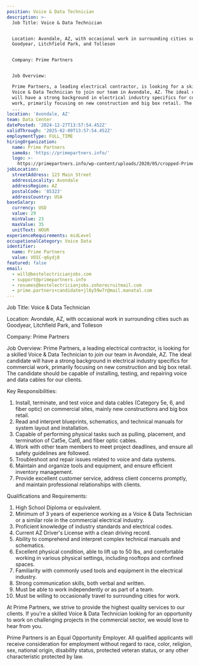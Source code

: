 ```yaml
---
position: Voice & Data Technician
description: >-
  Job Title: Voice & Data Technician


  Location: Avondale, AZ, with occasional work in surrounding cities such as
  Goodyear, Litchfield Park, and Tolleson


  Company: Prime Partners


  Job Overview:

  Prime Partners, a leading electrical contractor, is looking for a skilled
  Voice & Data Technician to join our team in Avondale, AZ. The ideal candidate
  will have a strong background in electrical industry specifics for commercial
  work, primarily focusing on new construction and big box retail. The candidate
  ...
location: 'Avondale, AZ'
team: Data Center
datePosted: '2024-12-27T13:57:54.452Z'
validThrough: '2025-02-09T13:57:54.452Z'
employmentType: FULL_TIME
hiringOrganization:
  name: Prime Partners
  sameAs: 'https://primepartners.info/'
  logo: >-
    https://primepartners.info/wp-content/uploads/2020/05/cropped-Prime-Partners-Logo-NO-BG-1-1.png
jobLocation:
  streetAddress: 123 Main Street
  addressLocality: Avondale
  addressRegion: AZ
  postalCode: '85323'
  addressCountry: USA
baseSalary:
  currency: USD
  value: 29
  minValue: 23
  maxValue: 35
  unitText: HOUR
experienceRequirements: midLevel
occupationalCategory: Voice Data
identifier:
  name: Prime Partners
  value: VOIC-q6ydj8
featured: false
email:
  - will@bestelectricianjobs.com
  - support@primepartners.info
  - resumes@bestelectricianjobs.zohorecruitmail.com
  - prime.partners+candidate+jl6y59w7r@mail.manatal.com
---
```




Job Title: Voice & Data Technician

Location: Avondale, AZ, with occasional work in surrounding cities such as Goodyear, Litchfield Park, and Tolleson

Company: Prime Partners

Job Overview:
Prime Partners, a leading electrical contractor, is looking for a skilled Voice & Data Technician to join our team in Avondale, AZ. The ideal candidate will have a strong background in electrical industry specifics for commercial work, primarily focusing on new construction and big box retail. The candidate should be capable of installing, testing, and repairing voice and data cables for our clients.

Key Responsibilities:

1. Install, terminate, and test voice and data cables (Category 5e, 6, and fiber optic) on commercial sites, mainly new constructions and big box retail.
2. Read and interpret blueprints, schematics, and technical manuals for system layout and installation.
3. Capable of performing physical tasks such as pulling, placement, and termination of Cat5e, Cat6, and fiber optic cables.
4. Work with other team members to meet project deadlines, and ensure all safety guidelines are followed.
5. Troubleshoot and repair issues related to voice and data systems.
6. Maintain and organize tools and equipment, and ensure efficient inventory management.
7. Provide excellent customer service, address client concerns promptly, and maintain professional relationships with clients.

Qualifications and Requirements:

1. High School Diploma or equivalent.
2. Minimum of 3 years of experience working as a Voice & Data Technician or a similar role in the commercial electrical industry.
3. Proficient knowledge of industry standards and electrical codes.
4. Current AZ Driver's License with a clean driving record.
5. Ability to comprehend and interpret complex technical manuals and schematics.
6. Excellent physical condition, able to lift up to 50 lbs, and comfortable working in various physical settings, including rooftops and confined spaces.
7. Familiarity with commonly used tools and equipment in the electrical industry.
8. Strong communication skills, both verbal and written.
9. Must be able to work independently or as part of a team.
10. Must be willing to occasionally travel to surrounding cities for work.

At Prime Partners, we strive to provide the highest quality services to our clients. If you're a skilled Voice & Data Technician looking for an opportunity to work on challenging projects in the commercial sector, we would love to hear from you. 

Prime Partners is an Equal Opportunity Employer. All qualified applicants will receive consideration for employment without regard to race, color, religion, sex, national origin, disability status, protected veteran status, or any other characteristic protected by law.
